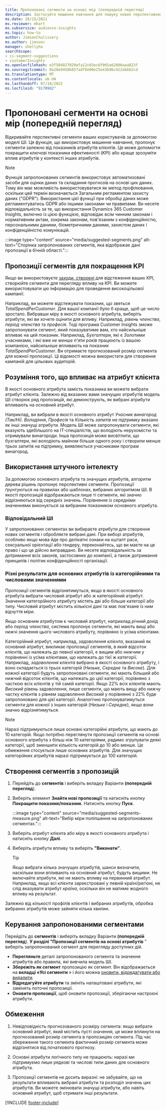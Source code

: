 ```yaml
---
title: Пропоновані сегменти на основі мір (попередній перегляд)
description: Застосуйте машинне навчання для пошуку нових перспективних сегментів, створених залежно від атрибутів клієнтів.
ms.date: 10/15/2021
ms.reviewer: mhart
ms.subservice: audience-insights
ms.topic: how-to
author: JimsonChalissery
ms.author: jimsonc
manager: shellyha
searchScope:
- ci-segment-suggestions
- customerInsights
ms.openlocfilehash: e3f504827029afa12c65ec6f065a62606aaa823f
ms.sourcegitcommit: 8a28e9458b857adf8e90e25e43b9bc422ebbb2cd
ms.translationtype: MT
ms.contentlocale: uk-UA
ms.lasthandoff: 07/18/2022
ms.locfileid: "9170982"
---
```

# <a name="suggested-segments-based-on-measures-preview"></a>Пропоновані сегменти на основі мір (попередній перегляд)

Відкривайте перспективні сегменти ваших користувачів за допомогою моделі ШІ. Ця функція, що використовує машинне навчання, пропонує сегменти залежно від показників атрибутів клієнтів. Це може допомогти покращити ключові показники ефективності (KPI) або краще зрозуміти вплив атрибутів у контексті інших атрибутів.

> [!NOTE]
> Функція запропонованих сегментів використовує автоматизовані засоби для оцінки даних та складання прогнозів на основі цих даних. Тому він має можливість використовуватися як метод профілювання, оскільки цей термін визначається Загальним регламентом захисту даних ("GDPR"). Використання цієї функції при обробці даних може регламентуватись GDPR або іншими законами чи правилами. Ви несете відповідальність за те, що використання Dynamics 365 Customer Insights, включно із цією функцією, відповідає всім чинним законам і нормативним актам, зокрема законам, пов'язаним з конфіденційністю, персональними даними, біометричними даними, захистом даних і конфіденційністю комунікацій.

:::image type="content" source="media/suggested-segments.png" alt-text="Сторінка запропонованих сегментів, яка відображає дані пропозиції в бічній області.":::

## <a name="suggested-segments-to-improve-your-kpis"></a>Пропозиції сегментів для покращення KPI

Якщо ви використовуєте [заходи, створені](measures.md) для відстеження ваших KPI, створюйте сегменти для перегляду впливу на KPI. Ви можете використовувати цю інформацію для проведення високоцільової кампанії.

Наприклад, ви можете відстежувати показник, що зветься *TotalSpendPerCustomer*. Для вашої компанії було б краще, щоб це число зростало. Вибравши міру в якості основного атрибута, виберіть атрибути, які ви хочете оцінити для впливу. Наприклад, *рівень членства*, *період членства* та *професія*. Тоді програма Customer Insights зможе запропонувати сегмент, який показуватиме вам, хто найсильніше впливає на цей показник. Наприклад, *Бухгалтери*, які є *Золотими* учасниками, і які вже *не менше п'яти років* працюють із вашою компанією, найсильніше впливають на показник *TotalSpendPerCustomer*. Ви отримаєте прогнозований розмір сегмента для кожної пропозиції. Ці відомості можна використати для створення кампаній для цільових аудиторій.

## <a name="understand-what-influences-a-customer-attribute"></a>Розуміння того, що впливає на атрибут клієнта

В якості основного атрибута замість показника ви можете вибрати атрибут клієнта. Залежно від вказаних вами значущих атрибутів модель ШІ створює ряд пропозицій, які демонструють, як вибрані атрибути впливають на основний атрибут.

Наприклад, ви вибрали в якості основного атрибут *Учасник винагород (Так/Ні)*. *Володіння*, *Професія* та *Кількість запитів на підтримку* вказано як інші значущі атрибути. Модель ШІ може запропонувати сегменти, які вказують здебільшого на IT-спеціалістів, що володіють нерухомістю та отримували винагороди. Інша пропозиція може висвітлити, що бухгалтери, які володіють майном більше одного року і створили менше трьох запитів на підтримку, виявляються учасниками програм винагород.

## <a name="artificial-intelligence-usage"></a>Використання штучного інтелекту

За допомогою основного атрибута та значущих атрибутів, алгоритм дерева рішень пропонує перспективні сегменти. Пропозиції ґрунтуються на правилах або шаблонах, вибраних алгоритмом ШІ. В якості пропозицій відображаються лише ті сегменти, які значно відрізняються від середніх значень. Порівняння із середніми значеннями виконується за вибраним показником основного атрибута.

### <a name="responsible-ai"></a>Відповідальний ШІ

У запропонованих сегментах ви вибираєте атрибути для створення нових сегментів і обробляєте вибрані дані. При виборі атрибутів, особливо якщо мова йде про делікатні ознаки на кшталт раси, сексуальної орієнтації або гендеру, переконайтесь, що ви маєте на це право і що це дійсно виправдано. Ви несете відповідальність за дотримання всіх законів, застосовних до компанії, а також дотримання принципів і політик конфіденційності організації.

### <a name="different-results-for-primary-attributes-with-categorical-and-numeric-values"></a>Різні результати для основних атрибутів із категорійними та числовими значеннями

Пропозиції сегментів відрізнятимуться, якщо в якості основного атрибута вибрати числовий атрибут або ж категорійний атрибут. Значення категорійного атрибуту містять дві або більше категорії або типу. Числовий атрибут містить кількісні дані та має пов'язане із ним відчуття міри.

Якщо основним атрибутом є числовий атрибут, наприклад *річний дохід* або *період членства*, система пропонує сегменти, які мають вищі або нижчі значення цього числового атрибуту, порівняно із усіма клієнтами.

Категорійний атрибут, наприклад, *задоволення клієнта*, вказаний як основний атрибут, викликає пропозиції сегментів, в який відсоток клієнтів, що належать до певної категорії, є вищим або нижчим у порівнянні із усіма клієнтами, що належать до тієї ж категорії. Наприклад, *задоволення клієнта* вибрано в якості основного атрибуту, і воно складається із трьох категорій (*Низьке*, *Середнє* та *Високе*). Для кожної категорії будуть запропоновані сегменти, які мають більший або нижчий відсоток клієнтів, що належать до цієї категорії, порівняно з часткою всіх клієнтів у тій самій категорії. Якщо 22% всіх клієнтів мають *Високий* рівень задоволення, лише сегменти, що мають вищу або нижчу частку клієнтів з рівнем задоволення *Високий* у порівнянні з 22% буде запропоновано для цієї категорії. Аналогічно пропонуватимуться сегменти для кожної з інших категорій (*Низьке* і *Середнє*), якщо вони значно відрізнятимуться.

> [!NOTE]
> Наразі підтримуються лише основні категорійні атрибути, що мають до 10 категорій. Якщо потрібно переглянути пропозиції сегментів на основі основного атрибута з більш ніж 10 категоріями, радимо згрупувати деякі категорії, щоб зменшити кількість категорій до 10 або менше. Це обмеження стосується лише основних атрибутів. Для значущих категорійних атрибутів наразі підтримується до 100 категорій.

## <a name="generate-suggested-segments"></a>Створення сегментів з пропозицій

1. Перейдіть до **сегментів** і виберіть вкладку Варіанти **(попередній перегляд**).

1. Виберіть елемент **Знайти нові пропозиції** та натисніть кнопку **Покращити показник/показник**. Натисніть кнопку **Пуск**.

   :::image type="content" source="media/suggested-segments-measure.png" alt-text="Вибір міри поліпшення на запропонованих сегментах.":::

1. Виберіть атрибут клієнта або міру в якості основного атрибута і натисніть кнопку **Далі**.

1. Виберіть атрибути впливу та виберіть **"Виконати"**.

   > [!TIP]
   > Якщо вибрати кілька значущих атрибутів, шанси визначити, наскільки вони впливають на основний атрибут, будуть вищими. Не включайте атрибути, які не мають впливу на первинний атрибут. Наприклад, якщо всі клієнти зареєстровані у певній країні/регіоні, не слід вказувати атрибут *країна*, оскільки він не матиме жодного впливу на результат.

Залежно від кількості профілів клієнтів і вибраних атрибутів, обробка вибраних атрибутів може зайняти кілька хвилин.

## <a name="manage-suggested-segments"></a>Керування запропонованими сегментами

Перейдіть до **сегментів** і виберіть вкладку Варіанти **(попередній перегляд**). **У розділі "Пропозиції сегментів на основі атрибутів** " виберіть запропонований сегмент для перегляду доступних дій.

- **Перегляньте** деталі запропонованого сегмента та значення атрибутів або правила, які вивчила модель ШІ.
- **Збережіть як сегмент** пропозицію як сегмент. Він відображається на **вкладці «Усі сегменти** » і його можна [оновити, відредагувати або видалити](segments.md).
- **Відредагуйте атрибути** та змініть налаштовані атрибути, які замінять поточні пропозиції.
- **Оновити пропозиції**, щоб оновити пропозиції, зберігаючи настроєні атрибути.

## <a name="limitations"></a>Обмеження

1. Невідповідність прогнозованого розміру сегмента: якщо вибрати основний атрибут, який містить пусті значення, це може вплинути на прогнозований розмір сегмента в пропозиціях сегмента. Під час збереження такого сегмента фактичний розмір сегмента може відрізнятися від початкового прогнозу.

2. Основні атрибути логічного типу не працюють: наразі ми підтримуємо лише рядкові та числові типи даних для основного атрибута.

3. Пропозиції сегментів не досить виразні: не забувайте, що на результати впливають вибрані атрибути та розподіл значень цих атрибутів. Ви можете змінювати значущі атрибути, або навіть основний атрибут, щоб отримати інші результати.

[!INCLUDE [footer-include](includes/footer-banner.md)]